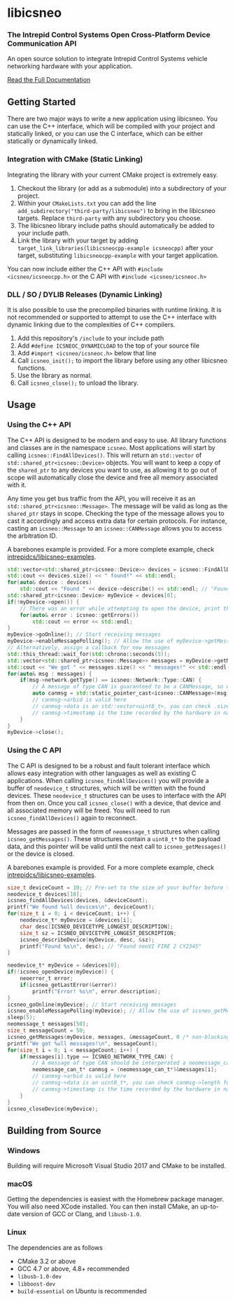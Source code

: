 # libicsneo
### The Intrepid Control Systems Open Cross-Platform Device Communication API

An open source solution to integrate Intrepid Control Systems vehicle networking hardware with your application.

[Read the Full Documentation](https://libicsneo.readthedocs.io/)

## Getting Started
There are two major ways to write a new application using libicsneo. You can use the C++ interface, which will be compiled with your project and statically linked, or you can use the C interface, which can be either statically or dynamically linked.
### Integration with CMake (Static Linking)
Integrating the library with your current CMake project is extremely easy.
1. Checkout the library (or add as a submodule) into a subdirectory of your project.
2. Within your `CMakeLists.txt` you can add the line `add_subdirectory("third-party/libicsneo")` to bring in the libicsneo targets. Replace `third-party` with any subdirectory you choose.
3. The libicsneo library include paths should automatically be added to your include path.
4. Link the library with your target by adding `target_link_libraries(libicsneocpp-example icsneocpp)` after your target, substituting `libicsneocpp-example` with your target application.

You can now include either the C++ API with `#include <icsneo/icsneocpp.h>` or the C API with `#include <icsneo/icsneoc.h>`

### DLL / SO / DYLIB Releases (Dynamic Linking)
It is also possible to use the precompiled binaries with runtime linking. It is not recommended or supported to attempt to use the C++ interface with dynamic linking due to the complexities of C++ compilers.
1. Add this repository's `/include` to your include path
2. Add `#define ICSNEOC_DYNAMICLOAD` to the top of your source file
2. Add `#import <icsneo/icsneoc.h>` below that line
3. Call `icsneo_init();` to import the library before using any other libicsneo functions.
4. Use the library as normal.
5. Call `icsneo_close();` to unload the library.

## Usage
### Using the C++ API
The C++ API is designed to be modern and easy to use. All library functions and classes are in the namespace `icsneo`. Most applications will start by calling `icsneo::FindAllDevices()`. This will return an `std::vector` of `std::shared_ptr<icsneo::Device>` objects. You will want to keep a copy of the `shared_ptr` to any devices you want to use, as allowing it to go out of scope will automatically close the device and free all memory associated with it.

Any time you get bus traffic from the API, you will receive it as an `std::shared_ptr<icsneo::Message>`. The message will be valid as long as the `shared_ptr` stays in scope. Checking the type of the message allows you to cast it accordingly and access extra data for certain protocols. For instance, casting an `icsneo::Message` to an `icsneo::CANMessage` allows you to access the arbitration ID.

A barebones example is provided. For a more complete example, check [intrepidcs/libicsneo-examples](https://github.com/intrepidcs/libicsneo-examples).
``` c++
std::vector<std::shared_ptr<icsneo::Device>> devices = icsneo::FindAllDevices();
std::cout << devices.size() << " found!" << std::endl;
for(auto& device : devices)
    std::cout << "Found " << device->describe() << std::endl; // "Found neoVI FIRE 2 CY2345"
std::shared_ptr<icsneo::Device> myDevice = devices[0];
if(!myDevice->open()) {
    // There was an error while attempting to open the device, print the error details
    for(auto& error : icsneo::getErrors())
        std::cout << error << std::endl;
}
myDevice->goOnline(); // Start receiving messages
myDevice->enableMessagePolling(); // Allow the use of myDevice->getMessages() later
// Alternatively, assign a callback for new messages
std::this_thread::wait_for(std::chrono::seconds(5));
std::vector<std::shared_ptr<icsneo::Message>> messages = myDevice->getMessages();
std::cout << "We got " << messages.size() << " messages!" << std::endl;
for(auto& msg : messages) {
    if(msg->network.getType() == icsneo::Network::Type::CAN) {
        // A message of type CAN is guaranteed to be a CANMessage, so we can static cast safely
        auto canmsg = std::static_pointer_cast<icsneo::CANMessage>(msg);
        // canmsg->arbid is valid here
        // canmsg->data is an std::vector<uint8_t>, you can check .size() for the DLC of the message
        // canmsg->timestamp is the time recorded by the hardware in nanoseconds since (1/1/2007 12:00:00 GMT)
    }
}
myDevice->close();
```

### Using the C API
The C API is designed to be a robust and fault tolerant interface which allows easy integration with other languages as well as existing C applications. When calling `icsneo_findAllDevices()` you will provide a buffer of `neodevice_t` structures, which will be written with the found devices. These `neodevice_t` structures can be uses to interface with the API from then on. Once you call `icsneo_close()` with a device, that device and all associated memory will be freed. You will need to run `icsneo_findAllDevices()` again to reconnect.

Messages are passed in the form of `neomessage_t` structures when calling `icsneo_getMessages()`. These structures contain a `uint8_t*` to the payload data, and this pointer will be valid until the next call to `icsneo_getMessages()` or the device is closed.

A barebones example is provided. For a more complete example, check [intrepidcs/libicsneo-examples](https://github.com/intrepidcs/libicsneo-examples).
``` c
size_t deviceCount = 10; // Pre-set to the size of your buffer before the icsneo_findAllDevices() call
neodevice_t devices[10];
icsneo_findAllDevices(devices, &deviceCount);
printf("We found %ull devices\n", deviceCount);
for(size_t i = 0; i < deviceCount; i++) {
    neodevice_t* myDevice = &devices[i];
    char desc[ICSNEO_DEVICETYPE_LONGEST_DESCRIPTION];
    size_t sz = ICSNEO_DEVICETYPE_LONGEST_DESCRIPTION;
    icsneo_describeDevice(myDevice, desc, &sz);
    printf("Found %s\n", desc); // "Found neoVI FIRE 2 CY2345"
}

neodevice_t* myDevice = &devices[0];
if(!icsneo_openDevice(myDevice)) {
    neoerror_t error;
    if(icsneo_getLastError(&error))
        printf("Error! %s\n", error.description);
}
icsneo_goOnline(myDevice); // Start receiving messages
icsneo_enableMessagePolling(myDevice); // Allow the use of icsneo_getMessages() later
sleep(5);
neomessage_t messages[50];
size_t messageCount = 50;
icsneo_getMessages(myDevice, messages, &messageCount, 0 /* non-blocking */);
printf("We got %ull messages!\n", messageCount);
for(size_t i = 0; i < messageCount; i++) {
    if(messages[i].type == ICSNEO_NETWORK_TYPE_CAN) {
        // A message of type CAN should be interperated a neomessage_can_t, so we can cast safely
        neomessage_can_t* canmsg = (neomessage_can_t*)&messages[i];
        // canmsg->arbid is valid here
        // canmsg->data is an uint8_t*, you can check canmsg->length for the length of the payload
        // canmsg->timestamp is the time recorded by the hardware in nanoseconds since (1/1/2007 12:00:00 GMT)
    }
}
icsneo_closeDevice(myDevice);
```

## Building from Source
### Windows
Building will require Microsoft Visual Studio 2017 and CMake to be installed.
### macOS
Getting the dependencies is easiest with the Homebrew package manager. You will also need XCode installed. You can then install CMake, an up-to-date version of GCC or Clang, and `libusb-1.0`.
### Linux
The dependencies are as follows
 - CMake 3.2 or above
 - GCC 4.7 or above, 4.8+ recommended
 - `libusb-1.0-dev`
 - `libboost-dev`
 - `build-essential` on Ubuntu is recommended